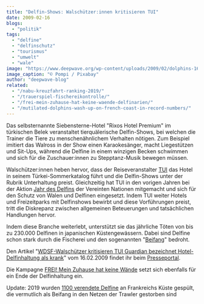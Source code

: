 ```yaml
---
title: "Delfin-Shows: Walschützer:innen kritisieren TUI"
date: 2009-02-16
blogs: 
  - "politik"
tags: 
  - "delfine"
  - "delfinschutz"
  - "tourismus"
  - "umwelt"
  - "wale"
image: "https://www.deepwave.org/wp-content/uploads/2009/02/dolphins-1651975_1920.jpg"
image_caption: "© Pompi / Pixabay"
author: "deepwave-blog"
related: 
  - "/nabu-kreuzfahrt-ranking-2019/"
  - "/trauerspiel-fischereikontrolle/"
  - "/frei-mein-zuhause-hat-keine-waende-delfinarien/"
  - "/mutilated-dolphins-wash-up-on-french-coast-in-record-numbers/"
---
```


Das selbsternannte Siebensterne-Hotel "Rixos Hotel Premium" im türkischen Belek veranstaltet tierquälerische Delfin-Shows, bei welchen die Trainer die Tiere zu menschenähnlichem Verhalten nötigen. Zum Beispiel imitiert das Walross in der Show einen Karaokesänger, macht Liegestützen und Sit-Ups, während die Delfine in einem winzigen Becken schwimmen und sich für die Zuschauer:innen zu Stepptanz-Musik bewegen müssen.

Walschützer:innen heben hervor, dass der Reiseveranstalter [TUI](https://www.deepwave.org/nabu-kreuzfahrt-ranking-2019/) das Hotel in seinem Türkei-Sommerkatalog führt und die Delfin-Shows unter der Rubrik Unterhaltung preist. Gleichzeitig hat TUI in den vorigen Jahren bei der Aktion [Jahr des Delfins](https://www.greenpeace.de/themen/meere/das-jahr-des-delfins) der Vereinten Nationen mitgemacht und sich für den Schutz von Walen und Delfinen eingesetzt. Indem TUI weiter Hotels und Freizeitparks mit Delfinshows bewirbt und diese Vorführungen preist, tritt die Diskrepanz zwischen allgemeinen Beteuerungen und tatsächlichen Handlungen hervor.

Indem diese Branche weiterlebt, unterstützt sie das jährliche Töten von bis zu 230.000 Delfinen in japanischen Küstengewässern. Dabei sind Delfine schon stark durch die Fischerei und den sogenannten "[Beifang](https://www.deepwave.org/trauerspiel-fischereikontrolle/)" bedroht.

Den Artikel "[WDSF-Walschützer kritisieren TUI Guardian bezeichnet Hotel-Delfinhaltung als krank](https://www.presseportal.de/pm/111206/1353327)" vom 16.02.2009 findet ihr beim [Presseportal](https://www.presseportal.de/).

Die Kampagne [FREI! Mein Zuhause hat keine Wände](https://www.deepwave.org/frei-mein-zuhause-hat-keine-waende-delfinarien/) setzt sich ebenfalls für ein Ende der Delfinhaltung ein.

Update: 2019 wurden [1100 verendete Delfine](https://www.deepwave.org/mutilated-dolphins-wash-up-on-french-coast-in-record-numbers/) an Frankreichs Küste gespült, die vermutlich als Beifang in den Netzen der Trawler gestorben sind
